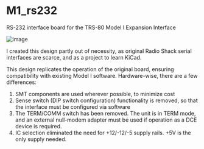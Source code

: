 # M1_rs232
RS-232 interface board for the TRS-80 Model I Expansion Interface

![image](https://github.com/user-attachments/assets/7a44d132-25f3-436f-8121-187a92cc4494)

I created this design partly out of necessity, as original Radio Shack serial interfaces are scarce, and as a project to learn KiCad.

This design replicates the operation of the original board, ensuring compatibility with existing Model I software. Hardware-wise, there are a few differences:
  1. SMT components are used wherever possible, to minimize cost
  2. Sense switch (DIP switch configuration) functionality is removed, so that the interface must be configured via software
  3. The TERM/COMM switch has been removed. The unit is in TERM mode, and an external null-modem adapter must be used if operation as a DCE device is required.
  4. IC selection eliminated the need for +12/-12/-5 supply rails. +5V is the only supply needed.
